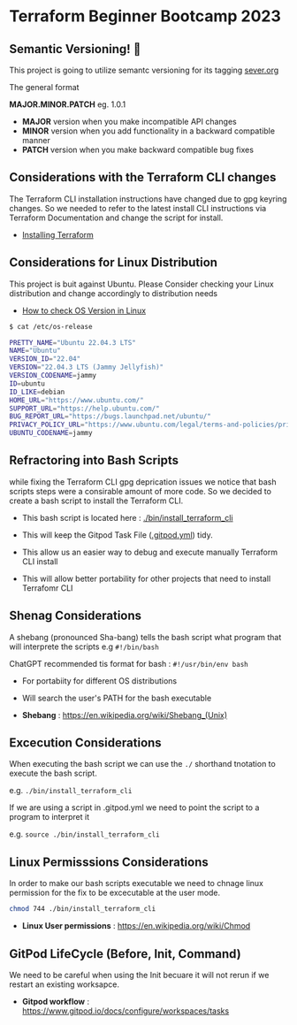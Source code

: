 # Terraform Beginner Bootcamp 2023

## Semantic Versioning! :mage:

This project is going to utilize semantc versioning for its tagging
[sever.org](https://semver.org)

The general format

**MAJOR.MINOR.PATCH** eg. 1.0.1

- **MAJOR** version when you make incompatible API changes
- **MINOR** version when you add functionality in a backward compatible manner
- **PATCH** version when you make backward compatible bug fixes

## Considerations with the Terraform CLI changes
The Terraform CLI installation instructions have changed due to gpg keyring changes. So we needed to refer to the latest install CLI instructions via  Terraform Documentation and change the script for install.

- [Installing Terraform](https://developer.hashicorp.com/terraform/tutorials/aws-get-started/install-cli)


## Considerations for Linux Distribution
This project is buit against Ubuntu.
Please Consider checking your Linux distribution and change accordingly to distribution needs

- [How to check OS Version in Linux]( https://www.cyberciti.biz/faq/how-to-check-os-version-in-linux-command-line/)

```sh
$ cat /etc/os-release

PRETTY_NAME="Ubuntu 22.04.3 LTS"
NAME="Ubuntu"
VERSION_ID="22.04"
VERSION="22.04.3 LTS (Jammy Jellyfish)"
VERSION_CODENAME=jammy
ID=ubuntu
ID_LIKE=debian
HOME_URL="https://www.ubuntu.com/"
SUPPORT_URL="https://help.ubuntu.com/"
BUG_REPORT_URL="https://bugs.launchpad.net/ubuntu/"
PRIVACY_POLICY_URL="https://www.ubuntu.com/legal/terms-and-policies/privacy-policy"
UBUNTU_CODENAME=jammy
```

## Refractoring into Bash Scripts
while fixing the Terraform CLI gpg deprication issues we notice that bash scripts steps were a consirable amount of more code. So we decided to create a bash script to install the Terraform CLI.

- This bash script is located here : [./bin/install_terraform_cli](./bin/install_terraform_cli.sh)

- This will keep the Gitpod Task File ([.gitpod.yml]( .gitpod.yml )) tidy.
- This allow us an easier way to debug and execute manually Terraform CLI install
- This will allow better portability for other projects that need to install Terrafomr CLI

## Shenag Considerations
A shebang (pronounced Sha-bang) tells the bash script what program that will interprete the scripts e.g `#!/bin/bash`

ChatGPT recommended tis format for bash : `#!/usr/bin/env bash`

- For portabiity for different OS distributions
- Will search the user's PATH for the bash executable

- **Shebang** : https://en.wikipedia.org/wiki/Shebang_(Unix)

## Excecution Considerations
When executing the bash script we can use the `./` shorthand tnotation to execute the bash script.

e.g. `./bin/install_terraform_cli`

If we are using a script in .gitpod.yml we need to point the script to a program to interpret it

e.g. `source ./bin/install_terraform_cli`


## Linux Permisssions Considerations

In order to make our bash scripts executable we need to chnage linux permission for the fix to be excecutable at the user mode.

```sh
chmod 744 ./bin/install_terraform_cli
```

- **Linux User permissions** : https://en.wikipedia.org/wiki/Chmod

## GitPod LifeCycle (Before, Init, Command)

We need to be careful when using the Init becuare it will not rerun if we restart an existing worksapce.

- **Gitpod workflow** :  https://www.gitpod.io/docs/configure/workspaces/tasks

